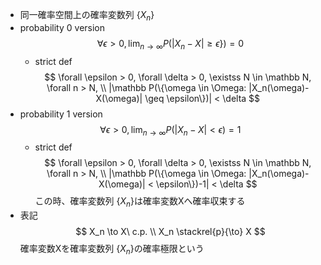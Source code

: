 - 同一確率空間上の確率変数列 $\{X_n\}$
- probability 0 version
    $$ \forall \epsilon > 0, \lim_{n \rightarrow \infty} P(|X_n-X| \geq \epsilon\}) = 0 $$
    - strict def
        $$ \forall \epsilon > 0, \forall \delta > 0, \existss N \in \mathbb N, \forall n > N, \\ |\mathbb P(\{\omega \in \Omega: |X_n(\omega)-X(\omega)| \geq \epsilon\})| < \delta $$
- probability 1 version
    $$ \forall \epsilon > 0, \lim_{n \rightarrow \infty} P(|X_n-X| < \epsilon) = 1 $$
    - strict def
        $$ \forall \epsilon > 0, \forall \delta > 0, \existss N \in \mathbb N, \forall n > N, \\ |\mathbb P(\{\omega \in \Omega: |X_n(\omega)-X(\omega)| < \epsilon\})-1| < \delta $$
この時、確率変数列 $\{X_n\}$は確率変数Xへ確率収束する
- 表記
    $$ X_n \to X\ c.p. \\ X_n \stackrel{p}{\to} X $$
確率変数Xを確率変数列 $\{X_n\}$の確率極限という